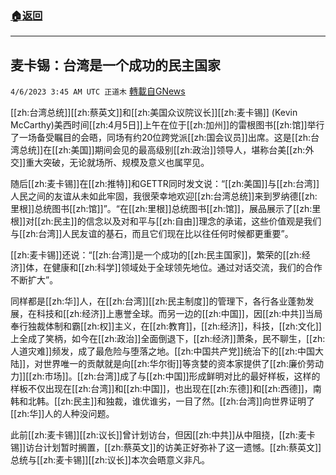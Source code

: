 ###  [:house:返回](README.md)
---


## 麦卡锡：台湾是一个成功的民主国家
`4/6/2023 3:45 AM UTC 正道木` [轉載自GNews](https://gnews.org/articles/1074708)

[[zh:台湾总统]][[zh:蔡英文]]和[[zh:美国众议院议长]][[zh:麦卡锡]] (Kevin McCarthy)美西时间[[zh:4月5日]]上午在位于[[zh:加州]]的雷根图书[[zh:馆]]举行了一场备受瞩目的会晤，同场有约20位跨党派[[zh:国会议员]]出席。这是[[zh:台湾总统]]在[[zh:美国]]期间会见的最高级别[[zh:政治]]领导人，堪称台美[[zh:外交]]重大突破，无论就场所、规模及意义也属罕见。

随后[[zh:麦卡锡]]在[[zh:推特]]和GETTR同时发文说：“[[zh:美国]]与[[zh:台湾]]人民之间的友谊从未如此牢固，我很荣幸地欢迎[[zh:台湾总统]]来到罗纳德[[zh:里根]]总统图书[[zh:馆]]”。“在[[zh:里根]]总统图书[[zh:馆]]，展品展示了[[zh:里根]]对[[zh:民主]]的信念以及对和平与[[zh:自由]]理念的承诺，这些价值观是我们与[[zh:台湾]]人民友谊的基石，而且它们现在比以往任何时候都更重要”。

[[zh:麦卡锡]]还说：“[[zh:台湾]]是一个成功的[[zh:民主国家]]，繁荣的[[zh:经济]]体，在健康和[[zh:科学]]领域处于全球领先地位。通过对话交流，我们的合作不断扩大”。

同样都是[[zh:华]]人，在[[zh:台湾]][[zh:民主制度]]的管理下，各行各业蓬勃发展，在科技和[[zh:经济]]上惠誉全球。而另一边的[[zh:中国]]，因[[zh:中共]]当局奉行独裁体制和霸[[zh:权]]主义，在[[zh:教育]]，[[zh:经济]]，科技，[[zh:文化]]上全成了笑柄，如今在[[zh:政治]]全面倒退下，[[zh:经济]]萧条，民不聊生，[[zh:人道灾难]]频发，成了最危险与堕落之地。[[zh:中国共产党]]统治下的[[zh:中国大陆]]，对世界唯一的贡献就是向[[zh:华尔街]]等贪婪的资本家提供了[[zh:廉价劳动力]][[zh:市场]]。[[zh:台湾]]成了与[[zh:中国]]形成鲜明对比的最好样板，这样的样板不仅出现在[[zh:台湾]]和[[zh:中国]]，也出现在[[zh:东德]]和[[zh:西德]]，南韩和北韩。[[zh:民主]]和独裁，谁优谁劣，一目了然。[[zh:台湾]]向世界证明了[[zh:华]]人的人种没问题。

此前[[zh:麦卡锡]][[zh:议长]]曾计划访台，但因[[zh:中共]]从中阻挠，[[zh:麦卡锡]]访台计划暂时搁置，[[zh:蔡英文]]的访美正好弥补了这一遗憾。[[zh:蔡英文]]总统与[[zh:麦卡锡]][[zh:议长]]本次会晤意义非凡。
